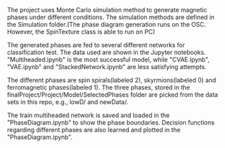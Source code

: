 The project uses Monte Carlo simulation method to generate magnetic phases under different conditions.
The simulation methods are defined in the Simulation folder.(The phase diagram generation runs on the OSC. However, the SpinTexture class is able to run on PC)

The generated phases are fed to several different networks for classification test. The data used are shown in the Jupyter notebooks.
"Multiheaded.ipynb" is the most successful model, while "CVAE.ipynb", "VAE.ipynb" and "StackedNetwork.ipynb" are less satisfying attempts.

The different phases are spin spirals(labeled 2), skyrmions(labeled 0) and ferromagnetic phases(labeled 1).
The three phases, stored in the finalProject/Project/Model/SelectedPhases folder are picked from the data sets in this repo, e.g., lowD/ and newData/.

The train multiheaded network is saved and loaded in the "PhaseDiagram.ipynb" to show the phase boundaries.
Decision functions regarding different phases are also learned and plotted in the "PhaseDiagram.ipynb".

